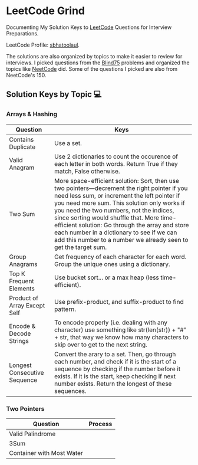 # LeetCode Grind
Documenting My Solution Keys to [LeetCode](https://leetcode.com/) Questions for Interview Preparations.

LeetCode Profile: [sbhatoolaul](https://leetcode.com/sbhatoolaul/).

The solutions are also organized by topics to make it easier to review for interviews. I picked questions from the [Blind75](https://leetcode.com/discuss/general-discussion/460599/blind-75-leetcode-questions) problems and organized the topics like [NeetCode](https://neetcode.io/) did. Some of the questions I picked are also from NeetCode's 150.


## Solution Keys by Topic 💻

### Arrays & Hashing
| Question                      | Keys           |
| ----------------------------- | ------------- |
| Contains Duplicate            | Use a set.   |
| Valid Anagram                 | Use 2 dictionaries to count the occurence of each letter in both words. Return True if they match, False otherwise. |
| Two Sum                       |  More space-efficient solution: Sort, then use two pointers—decrement the right pointer if you need less sum, or increment the left pointer if you need more sum. This solution only works if you need the two numbers, not the indices, since sorting would shuffle that. More time-efficient solution: Go through the array and store each number in a dictionary to see if we can add this number to a number we already seen to get the target sum.  |
| Group Anagrams                | Get frequency of each character for each word. Group the unique ones using a dictionary. |
| Top K Frequent Elements       | Use bucket sort... or a max heap (less time-efficient). |
| Product of Array Except Self  | Use prefix-product, and suffix-product to find pattern. |
| Encode & Decode Strings       | To encode properly (i.e. dealing with any character) use something like str(len(str)) + "#" + str, that way we know how many characters to skip over to get to the next string. |
| Longest Consecutive Sequence  | Convert the arary to a set. Then, go through each number, and check if it is the start of a sequence by checking if the number before it exists. If it is the start, keep checking if next number exists. Return the longest of these sequences. |

### Two Pointers
| Question                      | Process       |
| ----------------------------- | ------------- |
| Valid Palindrome              |  |
| 3Sum                          |  |
| Container with Most Water     |  |